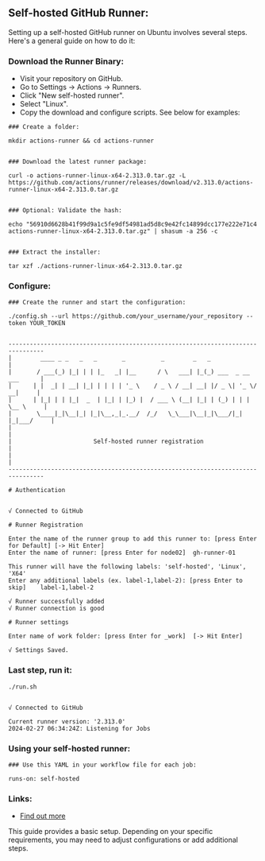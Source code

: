 ## Self-hosted GitHub Runner:

Setting up a self-hosted GitHub runner on Ubuntu involves several steps. Here's a general guide on how to do it:


### Download the Runner Binary:

- Visit your repository on GitHub.
- Go to Settings -> Actions -> Runners.
- Click "New self-hosted runner".
- Select "Linux".
- Copy the download and configure scripts. See below for examples: 


```
### Create a folder:

mkdir actions-runner && cd actions-runner 


### Download the latest runner package:

curl -o actions-runner-linux-x64-2.313.0.tar.gz -L https://github.com/actions/runner/releases/download/v2.313.0/actions-runner-linux-x64-2.313.0.tar.gz


### Optional: Validate the hash:

echo "56910d6628b41f99d9a1c5fe9df54981ad5d8c9e42fc14899dcc177e222e71c4  actions-runner-linux-x64-2.313.0.tar.gz" | shasum -a 256 -c


### Extract the installer:

tar xzf ./actions-runner-linux-x64-2.313.0.tar.gz
```


### Configure:

```
### Create the runner and start the configuration:

./config.sh --url https://github.com/your_username/your_repository --token YOUR_TOKEN


--------------------------------------------------------------------------------
|        ____ _ _   _   _       _          _        _   _                      |
|       / ___(_) |_| | | |_   _| |__      / \   ___| |_(_) ___  _ __  ___      |
|      | |  _| | __| |_| | | | | '_ \    / _ \ / __| __| |/ _ \| '_ \/ __|     |
|      | |_| | | |_|  _  | |_| | |_) |  / ___ \ (__| |_| | (_) | | | \__ \     |
|       \____|_|\__|_| |_|\__,_|_.__/  /_/   \_\___|\__|_|\___/|_| |_|___/     |
|                                                                              |
|                       Self-hosted runner registration                        |
|                                                                              |
--------------------------------------------------------------------------------

# Authentication


√ Connected to GitHub

# Runner Registration

Enter the name of the runner group to add this runner to: [press Enter for Default]	[-> Hit Enter]
Enter the name of runner: [press Enter for node02]	gh-runner-01

This runner will have the following labels: 'self-hosted', 'Linux', 'X64'
Enter any additional labels (ex. label-1,label-2): [press Enter to skip]	label-1,label-2

√ Runner successfully added
√ Runner connection is good

# Runner settings

Enter name of work folder: [press Enter for _work]	[-> Hit Enter]

√ Settings Saved.

```


### Last step, run it:

```
./run.sh


√ Connected to GitHub

Current runner version: '2.313.0'
2024-02-27 06:34:24Z: Listening for Jobs
```


### Using your self-hosted runner:

```
### Use this YAML in your workflow file for each job:

runs-on: self-hosted
```



### Links:

- [Find out more](https://docs.github.com/en/actions/using-workflows/workflow-syntax-for-github-actions)


This guide provides a basic setup. Depending on your specific requirements, you may need to adjust configurations or add additional steps.